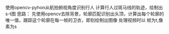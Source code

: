   使用opencv-pyhon从航拍俯视角度识别行人
  计算行人过斑马线的轨迹，绘制出s-t图
  思路：
  先使用opencv去除背景，轮廓匹配识别出头顶，计算出每个轮廓的唯一值，跟踪这个轮廓在每一帧的卫衣，即刻绘制出图像
  处理视频时以 帧为t,像素为s
